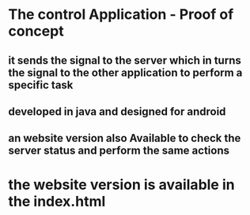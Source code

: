 # The control Application - Proof of concept

## it sends the signal to the server which in turns the signal to the other application to perform a specific task 

## developed in java and designed for android 

## an website version also Available to check the server status and perform the same actions

# the website version is available in the index.html
